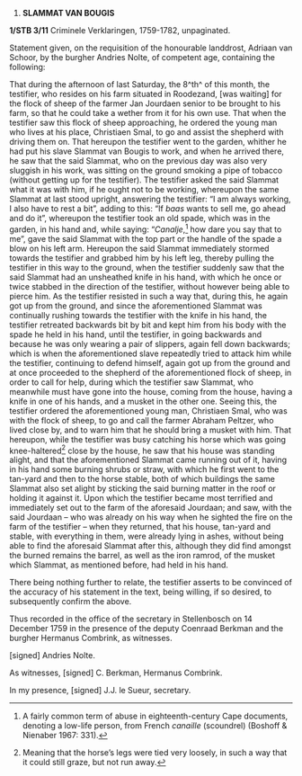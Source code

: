 1.  **SLAMMAT VAN BOUGIS**

**1/STB 3/11** Criminele Verklaringen, 1759-1782, unpaginated.

Statement given, on the requisition of the honourable landdrost, Adriaan
van Schoor, by the burgher Andries Nolte, of competent age, containing
the following:

That during the afternoon of last Saturday, the 8^th^ of this month, the
testifier, who resides on his farm situated in Roodezand, \[was
waiting\] for the flock of sheep of the farmer Jan Jourdaen senior to be
brought to his farm, so that he could take a wether from it for his own
use. That when the testifier saw this flock of sheep approaching, he
ordered the young man who lives at his place, Christiaen Smal, to go and
assist the shepherd with driving them on. That hereupon the testifier
went to the garden, whither he had put his slave Slammat van Bougis to
work, and when he arrived there, he saw that the said Slammat, who on
the previous day was also very sluggish in his work, was sitting on the
ground smoking a pipe of tobacco (without getting up for the testifier).
The testifier asked the said Slammat what it was with him, if he ought
not to be working, whereupon the same Slammat at last stood upright,
answering the testifier: “I am always working, I also have to rest a
bit”, adding to this: “If *baas* wants to sell me, go ahead and do it”,
whereupon the testifier took an old spade, which was in the garden, in
his hand and, while saying: “*Canalje*,[^1] how dare you say that to
me”, gave the said Slammat with the top part or the handle of the spade
a blow on his left arm. Hereupon the said Slammat immediately stormed
towards the testifier and grabbed him by his left leg, thereby pulling
the testifier in this way to the ground, when the testifier suddenly saw
that the said Slammat had an unsheathed knife in his hand, with which he
once or twice stabbed in the direction of the testifier, without however
being able to pierce him. As the testifier resisted in such a way that,
during this, he again got up from the ground, and since the
aforementioned Slammat was continually rushing towards the testifier
with the knife in his hand, the testifier retreated backwards bit by bit
and kept him from his body with the spade he held in his hand, until the
testifier, in going backwards and because he was only wearing a pair of
slippers, again fell down backwards; which is when the aforementioned
slave repeatedly tried to attack him while the testifier, continuing to
defend himself, again got up from the ground and at once proceeded to
the shepherd of the aforementioned flock of sheep, in order to call for
help, during which the testifier saw Slammat, who meanwhile must have
gone into the house, coming from the house, having a knife in one of his
hands, and a musket in the other one. Seeing this, the testifier ordered
the aforementioned young man, Christiaen Smal, who was with the flock of
sheep, to go and call the farmer Abraham Peltzer, who lived close by,
and to warn him that he should bring a musket with him. That hereupon,
while the testifier was busy catching his horse which was going
knee-haltered[^2] close by the house, he saw that his house was standing
alight, and that the aforementioned Slammat came running out of it,
having in his hand some burning shrubs or straw, with which he first
went to the tan-yard and then to the horse stable, both of which
buildings the same Slammat also set alight by sticking the said burning
matter in the roof or holding it against it. Upon which the testifier
became most terrified and immediately set out to the farm of the
aforesaid Jourdaan; and saw, with the said Jourdaan – who was already on
his way when he sighted the fire on the farm of the testifier – when
they returned, that his house, tan-yard and stable, with everything in
them, were already lying in ashes, without being able to find the
aforesaid Slammat after this, although they did find amongst the burned
remains the barrel, as well as the iron ramrod, of the musket which
Slammat, as mentioned before, had held in his hand.

There being nothing further to relate, the testifier asserts to be
convinced of the accuracy of his statement in the text, being willing,
if so desired, to subsequently confirm the above.

Thus recorded in the office of the secretary in Stellenbosch on 14
December 1759 in the presence of the deputy Coenraad Berkman and the
burgher Hermanus Combrink, as witnesses.

\[signed\] Andries Nolte.

As witnesses, \[signed\] C. Berkman, Hermanus Combrink.

In my presence, \[signed\] J.J. le Sueur, secretary.

[^1]: A fairly common term of abuse in eighteenth-century Cape
    documents, denoting a low-life person, from French *canaille*
    (scoundrel) (Boshoff & Nienaber 1967: 331).

[^2]: Meaning that the horse’s legs were tied very loosely, in such a
    way that it could still graze, but not run away.
